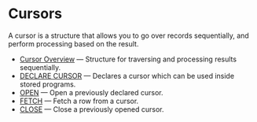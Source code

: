 # Cursors

A cursor is a structure that allows you to go over records sequentially, and perform processing based on the result.

- [Cursor Overview](/programming-customizing-mariadb/programmatic-compound-statements/programmatic-compound-statements-cursors/cursor-overview/) — Structure for traversing and processing results sequentially.
- [DECLARE CURSOR](/programming-customizing-mariadb/programmatic-compound-statements/programmatic-compound-statements-cursors/declare-cursor/) — Declares a cursor which can be used inside stored programs.
- [OPEN](/programming-customizing-mariadb/programmatic-compound-statements/programmatic-compound-statements-cursors/open/) — Open a previously declared cursor.
- [FETCH](/programming-customizing-mariadb/programmatic-compound-statements/programmatic-compound-statements-cursors/fetch/) — Fetch a row from a cursor.
- [CLOSE](/programming-customizing-mariadb/programmatic-compound-statements/programmatic-compound-statements-cursors/close/) — Close a previously opened cursor.